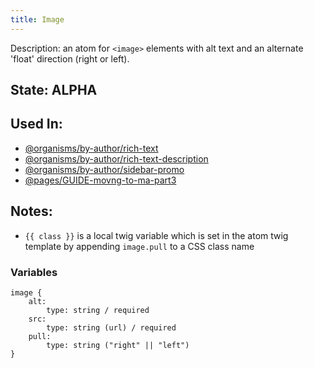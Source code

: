 ```yaml
---
title: Image
---
```

Description: an atom for `<image>` elements with alt text and an alternate 'float' direction (right or left).

## State: ALPHA

## Used In:
- [@organisms/by-author/rich-text](/?p=organisms-rich-text)
- [@organisms/by-author/rich-text-description](/?p=organisms-rich-text-description)
- [@organisms/by-author/sidebar-promo](/?p=organisms-sidebar-promo)
- [@pages/GUIDE-movng-to-ma-part3](/?p=pages-GUIDE-movng-to-ma-part3)

## Notes:
- `{{ class }}` is a local twig variable which is set in the atom twig template by appending `image.pull` to a CSS class name

### Variables
~~~
image {
    alt:
        type: string / required
    src:
        type: string (url) / required
    pull:
        type: string ("right" || "left")
}
~~~
